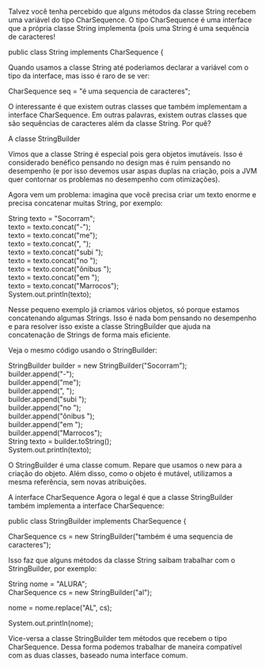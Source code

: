 Talvez você tenha percebido que alguns métodos da classe String recebem uma variável do tipo CharSequence. O tipo CharSequence é uma interface que a própria classe String implementa (pois uma String é uma sequência de caracteres!

public class String implements CharSequence {

Quando usamos a classe String até poderìamos declarar a variável com o tipo da interface, mas isso é raro de se ver:

CharSequence seq = "é uma sequencia de caracteres";

O interessante é que existem outras classes que também implementam a interface CharSequence. Em outras palavras, existem outras classes que são sequências de caracteres além da classe String. Por quê?

A classe StringBuilder

Vimos que a classe String é especial pois gera objetos imutáveis. Isso é considerado benéfico pensando no design mas é ruim pensando no desempenho (e por isso devemos usar aspas duplas na criação, pois a JVM quer contornar os problemas no desempenho com otimizações).

Agora vem um problema: imagina que você precisa criar um texto enorme e precisa concatenar muitas String, por exemplo:

String texto = "Socorram";<br>
texto = texto.concat("-");<br>
texto = texto.concat("me");<br>
texto = texto.concat(", ");<br>
texto = texto.concat("subi ");<br>
texto = texto.concat("no ");<br>
texto = texto.concat("ônibus ");<br>
texto = texto.concat("em ");<br>
texto = texto.concat("Marrocos");<br>
System.out.println(texto); <br>

Nesse pequeno exemplo já criamos vários objetos, só porque estamos concatenando algumas Strings. Isso é nada bom pensando no desempenho e para resolver isso existe a classe StringBuilder que ajuda na concatenação de Strings de forma mais eficiente.

Veja o mesmo código usando o StringBuilder:

StringBuilder builder = new StringBuilder("Socorram");<br>
builder.append("-");<br>
builder.append("me");<br>
builder.append(", ");<br>
builder.append("subi ");<br>
builder.append("no ");<br>
builder.append("ônibus ");<br>
builder.append("em ");<br>
builder.append("Marrocos");<br>
String texto = builder.toString();<br>
System.out.println(texto);<br>

O StringBuilder é uma classe comum. Repare que usamos o new para a criação do objeto. Além disso, como o objeto é mutável, utilizamos a mesma referência, sem novas atribuições.

A interface CharSequence
Agora o legal é que a classe StringBuilder também implementa a interface CharSequence:

public class StringBuilder implements CharSequence {

CharSequence cs = new StringBuilder("também é uma sequencia de caracteres");

Isso faz que alguns métodos da classe String saibam trabalhar com o StringBuilder, por exemplo:

String nome = "ALURA";<br>
CharSequence cs = new StringBuilder("al");<br>

nome = nome.replace("AL", cs);<br>

System.out.println(nome);<br>

Vice-versa a classe StringBuilder tem métodos que recebem o tipo CharSequence. Dessa forma podemos trabalhar de maneira compatível com as duas classes, baseado numa interface comum.